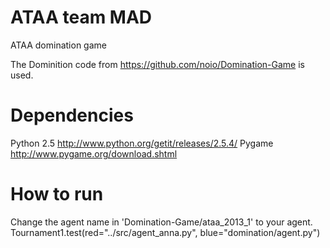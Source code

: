 ATAA team MAD
=============

ATAA domination game

The Dominition code from https://github.com/noio/Domination-Game is used.

Dependencies
===
Python 2.5 http://www.python.org/getit/releases/2.5.4/
Pygame http://www.pygame.org/download.shtml

How to run
===
Change the agent name in 'Domination-Game/ataa_2013_1' to your agent.
	Tournament1.test(red="../src/agent_anna.py", blue="domination/agent.py")
